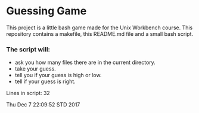 # Guessing Game
This project is a little bash game made for the Unix Workbench course. This repository contains a makefile, this README.md file and a small bash script.


### The script will:
* ask you how many files there are in the current directory.
* take your guess.
* tell you if your guess is high or low.
* tell if your guess is right.





Lines in script:
32


Thu Dec  7 22:09:52 STD 2017
